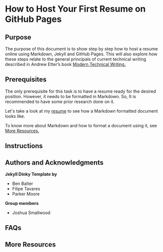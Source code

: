 # How to Host Your First Resume on GitHub Pages

## Purpose

The purpose of this document is to show step by step how to host a resume online using Markdown, Jekyll and GitHub Pages. This will also explore how these steps relate to the general principals of current technical writing described in Andrew Etter’s book [Modern Technical Writing.](https://www.amazon.com/Modern-Technical-Writing-Introduction-Documentation-ebook/dp/B01A2QL9SS)

## Prerequisites

The only prerequisite for this task is to have a resume ready for the desired position. However, it needs to be formatted in Markdown. So, It is recommended to have some prior research done on it.

Let's take a look at my [resume](https://github.com/deepta03/deepta03.github.io/blob/main/index.md) to see how a Markdown formatted document looks like.

To know more about Markdown and how to format a document using it, see [More Resources.](#more-resources)

## Instructions



## Authors and Acknowledgments

**Jekyll Dinky Template by**

* Ben Balter 
* Filipe Tavares
* Parker Moore

**Group members**

* Joshua Smallwood




## FAQs

## More Resources
